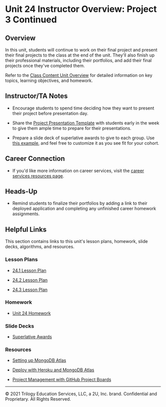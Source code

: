 # Unit 24 Instructor Overview: Project 3 Continued

## Overview

In this unit, students will continue to work on their final project and present their final projects to the class at the end of the unit. They'll also finish up their professional materials, including their portfolios, and add their final projects once they've completed them.

Refer to the [Class Content Unit Overview](../../../01-Class-Content/24-Project-3-Contd/README.md) for detailed information on key topics, learning objectives, and homework.

## Instructor/TA Notes

* Encourage students to spend time deciding how they want to present their project before presentation day.

* Share the [Project Presentation Template](https://docs.google.com/presentation/d/10QaO9KH8HtUXj__81ve0SZcpO5DbMbqqQr4iPpbwKks/edit?usp=sharing) with students early in the week to give them ample time to prepare for their presentations.

* Prepare a slide deck of superlative awards to give to each group. Use [this example](https://docs.google.com/presentation/d/1Tca5VT_S13ioFUO-pewh_g9dJaBQ9prg-vsRwMjyDXU/edit?usp=sharing), and feel free to customize it as you see fit for your cohort.

## Career Connection

* If you'd like more information on career services, visit the [career services resources page](https://careernetwork.2u.com/).

## Heads-Up

* Remind students to finalize their portfolios by adding a link to their deployed application and completing any unfinished career homework assignments.

## Helpful Links

This section contains links to this unit's lesson plans, homework, slide decks, algorithms, and resources.

### Lesson Plans

* [24.1 Lesson Plan](./01-Day/24.1-LESSON-PLAN.md)

* [24.2 Lesson Plan](./02-Day/24.2-LESSON-PLAN.md)
  
* [24.3 Lesson Plan](./03-Day/24.3-LESSON-PLAN.md)

### Homework

* [Unit 24 Homework](../../../01-Class-Content/24-Project-3-Contd/02-Homework/README.md)

### Slide Decks

* [Superlative Awards](https://docs.google.com/presentation/d/1Tca5VT_S13ioFUO-pewh_g9dJaBQ9prg-vsRwMjyDXU/edit?usp=sharing)

### Resources

* [Setting up MongoDB Atlas](https://coding-boot-camp.github.io/full-stack/mongodb/how-to-set-up-mongodb-atlas)

* [Deploy with Heroku and MongoDB Atlas](https://coding-boot-camp.github.io/full-stack/mongodb/deploy-with-heroku-and-mongodb-atlas)

* [Project Management with GitHub Project Boards](https://docs.github.com/en/github/managing-your-work-on-github/about-project-boards)

---
© 2021 Trilogy Education Services, LLC, a 2U, Inc. brand. Confidential and Proprietary. All Rights Reserved.
